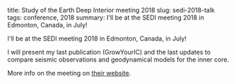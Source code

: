 title: Study of the Earth Deep Interior meeting 2018 
slug: sedi-2018-talk
tags: conference, 2018
summary: I'll be at the SEDI meeting 2018 in Edmonton, Canada, in July!  

I'll be at the SEDI meeting 2018 in Edmonton, Canada, in July! 

I will present my last publication (GrowYourIC) and the last updates to compare seismic observations and geodynamical models for the inner core. 

More info on the meeting on [their website](https://sedi2018.sciencesconf.org/).
